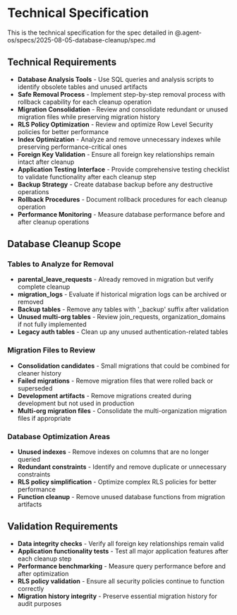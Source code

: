# Technical Specification

This is the technical specification for the spec detailed in @.agent-os/specs/2025-08-05-database-cleanup/spec.md

## Technical Requirements

- **Database Analysis Tools** - Use SQL queries and analysis scripts to identify obsolete tables and unused artifacts
- **Safe Removal Process** - Implement step-by-step removal process with rollback capability for each cleanup operation
- **Migration Consolidation** - Review and consolidate redundant or unused migration files while preserving migration history
- **RLS Policy Optimization** - Review and optimize Row Level Security policies for better performance
- **Index Optimization** - Analyze and remove unnecessary indexes while preserving performance-critical ones
- **Foreign Key Validation** - Ensure all foreign key relationships remain intact after cleanup
- **Application Testing Interface** - Provide comprehensive testing checklist to validate functionality after each cleanup step
- **Backup Strategy** - Create database backup before any destructive operations
- **Rollback Procedures** - Document rollback procedures for each cleanup operation
- **Performance Monitoring** - Measure database performance before and after cleanup operations

## Database Cleanup Scope

### Tables to Analyze for Removal
- **parental_leave_requests** - Already removed in migration but verify complete cleanup
- **migration_logs** - Evaluate if historical migration logs can be archived or removed
- **Backup tables** - Remove any tables with '_backup' suffix after validation
- **Unused multi-org tables** - Review join_requests, organization_domains if not fully implemented
- **Legacy auth tables** - Clean up any unused authentication-related tables

### Migration Files to Review
- **Consolidation candidates** - Small migrations that could be combined for cleaner history
- **Failed migrations** - Remove migration files that were rolled back or superseded
- **Development artifacts** - Remove migrations created during development but not used in production
- **Multi-org migration files** - Consolidate the multi-organization migration files if appropriate

### Database Optimization Areas
- **Unused indexes** - Remove indexes on columns that are no longer queried
- **Redundant constraints** - Identify and remove duplicate or unnecessary constraints
- **RLS policy simplification** - Optimize complex RLS policies for better performance
- **Function cleanup** - Remove unused database functions from migration artifacts

## Validation Requirements

- **Data integrity checks** - Verify all foreign key relationships remain valid
- **Application functionality tests** - Test all major application features after each cleanup step
- **Performance benchmarking** - Measure query performance before and after optimization
- **RLS policy validation** - Ensure all security policies continue to function correctly
- **Migration history integrity** - Preserve essential migration history for audit purposes